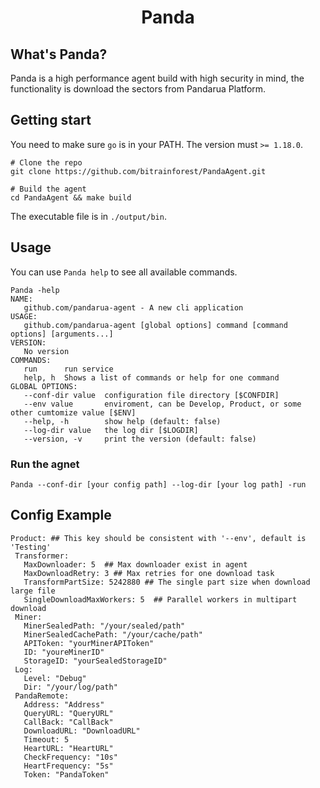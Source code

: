 <h1 align="center">Panda</h1>

## What's Panda?

Panda is a high performance agent build with high security in mind, the functionality is download the sectors from Pandarua Platform.

## Getting start

You need to make sure `go` is in your PATH. The version must `>= 1.18.0`.

```shell
# Clone the repo
git clone https://github.com/bitrainforest/PandaAgent.git

# Build the agent
cd PandaAgent && make build
```

The executable file is in `./output/bin`.

## Usage

You can use `Panda help` to see all available commands.

```shell
Panda -help
NAME:
   github.com/pandarua-agent - A new cli application
USAGE:
   github.com/pandarua-agent [global options] command [command options] [arguments...]
VERSION:
   No version
COMMANDS:
   run      run service
   help, h  Shows a list of commands or help for one command
GLOBAL OPTIONS:
   --conf-dir value  configuration file directory [$CONFDIR]
   --env value       enviroment, can be Develop, Product, or some other cumtomize value [$ENV]
   --help, -h        show help (default: false)
   --log-dir value   the log dir [$LOGDIR]
   --version, -v     print the version (default: false)
```

### Run the agnet

```shell
Panda --conf-dir [your config path] --log-dir [your log path] -run
```

## Config Example

```shell
Product: ## This key should be consistent with '--env', default is 'Testing'
 Transformer:
   MaxDownloader: 5  ## Max downloader exist in agent
   MaxDownloadRetry: 3 ## Max retries for one download task
   TransformPartSize: 5242880 ## The single part size when download large file
   SingleDownloadMaxWorkers: 5  ## Parallel workers in multipart download
 Miner:
   MinerSealedPath: "/your/sealed/path"
   MinerSealedCachePath: "/your/cache/path"
   APIToken: "yourMinerAPIToken"
   ID: "youreMinerID"
   StorageID: "yourSealedStorageID"
 Log:
   Level: "Debug"
   Dir: "/your/log/path"
 PandaRemote:
   Address: "Address"
   QueryURL: "QueryURL"
   CallBack: "CallBack"
   DownloadURL: "DownloadURL"
   Timeout: 5
   HeartURL: "HeartURL"
   CheckFrequency: "10s"
   HeartFrequency: "5s"
   Token: "PandaToken"
```
